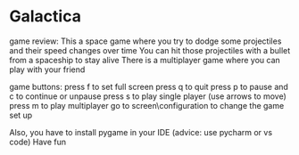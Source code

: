 # Galactica
game review:
This a space game where you try to dodge some projectiles and their speed changes over time
You can hit those projectiles with a bullet from a spaceship to stay alive
There is a multiplayer game where you can play with your friend

game buttons:
press f to set full screen
press q to quit
press p to pause and c to continue or unpause
press s to play single player (use arrows to move)
press m to play multiplayer
go to screen\configuration to change the game set up

Also, you have to install pygame in your IDE (advice: use pycharm or vs code)
Have fun
